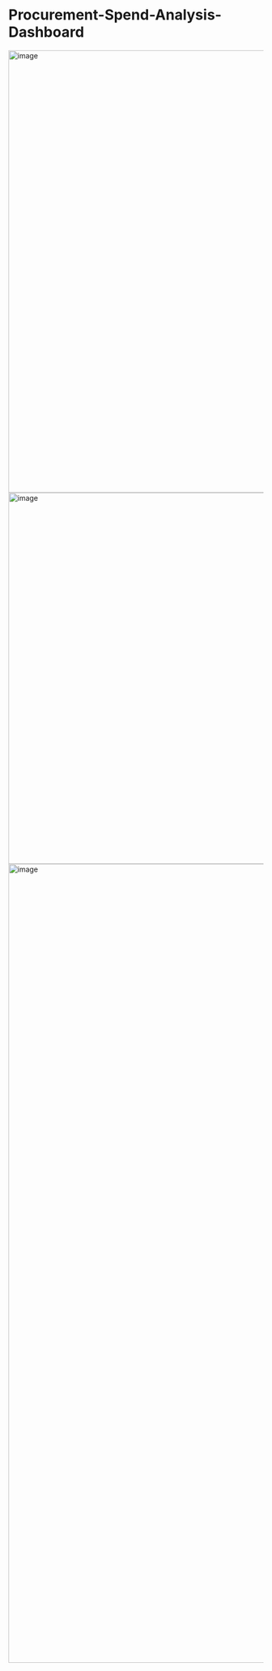 # Procurement-Spend-Analysis-Dashboard

<img width="872" alt="image" src="https://github.com/rcfrazier127/Procurement-Spend-Analysis-Dashboard/assets/63532077/334b0bdb-a093-4beb-abec-6a20bc3a16cd">

<img width="732" alt="image" src="https://github.com/rcfrazier127/Procurement-Spend-Analysis-Dashboard/assets/63532077/3f57e869-34e8-4bbc-a148-f01f9f85ef66">

<img width="1575" alt="image" src="https://github.com/rcfrazier127/Procurement-Spend-Analysis-Dashboard/assets/63532077/14dfa6b9-4a9d-470f-b85b-8f274bf7ac16">
